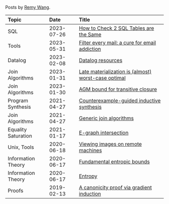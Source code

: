 Posts by [Remy Wang](https://remy.wang/).

| Topic | Date | Title |
|:------|:-----|:------|
| SQL | 2023-07-26 | [How to Check 2 SQL Tables are the Same](sql-eq.html)
| Tools | 2023-05-31 | [Filter every mail: a cure for email addiction](email-cure.html)
| Datalog | 2023-02-08 | [Datalog resources](datalog-resources.html)
| Join Algorithms | 2023-01-31 | [Late materialization is (almost) worst-case optimal](late-materialization.html)
| Join Algorithms | 2023-01-30 | [AGM bound for transitive closure](recursive-agm.html)
| Program Synthesis | 2021-04-27 | [Counterexample-guided inductive synthesis](cegis.html)
| Join Algorithms | 2021-04-27 | [Generic join algorithms](wcoj.html)
| Equality Saturation | 2021-01-17 | [E-graph intersection](egraph-inter.html)
| Unix, Tools | 2020-06-18 | [Viewing images on remote machines](ssh-image.html)
| Information Theory | 2020-06-17 | [Fundamental entropic bounds](entropic-bounds.html)
| Information Theory | 2020-06-17 | [Entropy](entropy.html)
| Proofs | 2019-02-13 | [A canonicity proof via gradient induction](grad-ind.html)

